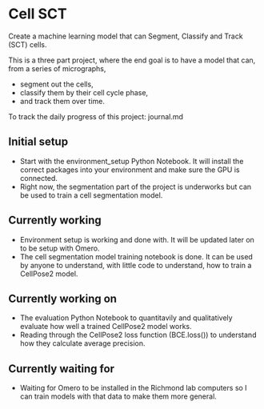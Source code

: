 # Cell SCT
Create a machine learning model that can Segment, Classify and Track (SCT) cells.

This is a three part project, where the end goal is to have a model that can, from a series of micrographs,
- segment out the cells,
- classify them by their cell cycle phase,
- and track them over time.

To track the daily progress of this project: journal.md

## Initial setup
- Start with the environment_setup Python Notebook. It will install the correct packages into your environment and make sure the GPU is connected.
- Right now, the segmentation part of the project is underworks but can be used to train a cell segmentation model.

## Currently working
- Environment setup is working and done with. It will be updated later on to be setup with Omero.
- The cell segmentation model training notebook is done. It can be used by anyone to understand, with little code to understand, how to train a CellPose2 model.

## Currently working on
- The evaluation Python Notebook to quantitavily and qualitatively evaluate how well a trained CellPose2 model works.
- Reading through the CellPose2 loss function (BCE.loss()) to understand how they calculate average precision.

## Currently waiting for
- Waiting for Omero to be installed in the Richmond lab computers so I can train models with that data to make them more general.
